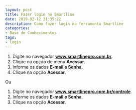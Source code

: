 ```yaml
---
layout: post
title: Fazer login no Smartline
date: 2019-02-12 21:35:22
description: Como fazer login na ferramenta Smartline
categories: 
- Base de Conhecimentos
tags:
- login
---
```


1. Digite no navegador **www.smartlinepro.com.br**.
2. Clique na opção de menu **Acessar**.
3. Informe os dados **E-mail e Senha**.
4. Clique na opção **Acessar**.

Ou

1. Digite no navegador **www.smartlinepro.com.br/controle**.
3. Informe os dados **E-mail e Senha**.
4. Clique na opção **Acessar**.